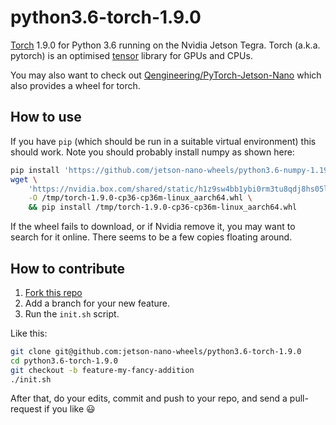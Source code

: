 # python3.6-torch-1.9.0

[Torch](https://pytorch.org/) 1.9.0 for Python 3.6 running on the Nvidia Jetson Tegra. Torch (a.k.a. pytorch) is an optimised [tensor](https://en.wikipedia.org/wiki/Tensor) library for GPUs and CPUs.

You may also want to check out [Qengineering/PyTorch-Jetson-Nano](https://github.com/Qengineering/PyTorch-Jetson-Nano) which also provides a wheel for torch.


## How to use

If you have `pip` (which should be run in a suitable virtual environment) this should work. Note you should probably install numpy as shown here:

```sh
pip install 'https://github.com/jetson-nano-wheels/python3.6-numpy-1.19.4/releases/download/v0.0.2/numpy-1.19.4-cp36-cp36m-linux_aarch64.whl'
wget \
    'https://nvidia.box.com/shared/static/h1z9sw4bb1ybi0rm3tu8qdj8hs05ljbm.whl' \
    -O /tmp/torch-1.9.0-cp36-cp36m-linux_aarch64.whl \
    && pip install /tmp/torch-1.9.0-cp36-cp36m-linux_aarch64.whl
```

If the wheel fails to download, or if Nvidia remove it, you may want to search for it online. There seems to be a few copies floating around.


## How to contribute

  1. [Fork this repo](https://github.com/jetson-nano-wheels/python3.6-torch-1.9.0/fork)
  2. Add a branch for your new feature.
  3. Run the `init.sh` script.

Like this:

```sh
git clone git@github.com:jetson-nano-wheels/python3.6-torch-1.9.0
cd python3.6-torch-1.9.0
git checkout -b feature-my-fancy-addition
./init.sh
```

After that, do your edits, commit and push to your repo, and send a pull-request if you like 😃

